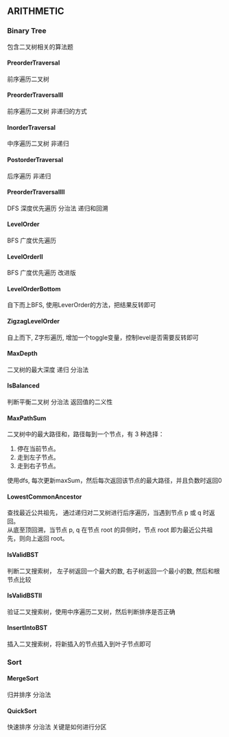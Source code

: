 ## ARITHMETIC

### Binary Tree

包含二叉树相关的算法题

#### PreorderTraversal

前序遍历二叉树

#### PreorderTraversalII 

前序遍历二叉树 非递归的方式

#### InorderTraversal

中序遍历二叉树 非递归

#### PostorderTraversal

后序遍历 非递归

#### PreorderTraversalIII

DFS 深度优先遍历 分治法 递归和回溯

#### LevelOrder

BFS 广度优先遍历

#### LevelOrderII

BFS 广度优先遍历 改进版

#### LevelOrderBottom

自下而上BFS, 使用LeverOrder的方法，把结果反转即可

#### ZigzagLevelOrder

自上而下, Z字形遍历, 增加一个toggle变量，控制level是否需要反转即可

#### MaxDepth

二叉树的最大深度  递归 分治法

#### IsBalanced

判断平衡二叉树 分治法 返回值的二义性

#### MaxPathSum

二叉树中的最大路径和，路径每到一个节点，有 3 种选择：
1. 停在当前节点。
2. 走到左子节点。
3. 走到右子节点。  

使用dfs, 每次更新maxSum，然后每次返回该节点的最大路径，并且负数时返回0

#### LowestCommonAncestor

查找最近公共祖先， 通过递归对二叉树进行后序遍历，当遇到节点 p 或 q 时返回。  
从底至顶回溯，当节点 p, q 在节点 root 的异侧时，节点 root 即为最近公共祖先，则向上返回 root。

#### IsValidBST

判断二叉搜索树， 左子树返回一个最大的数, 右子树返回一个最小的数, 然后和根节点比较

#### IsValidBSTII 

验证二叉搜索树，使用中序遍历二叉树，然后判断排序是否正确

#### InsertIntoBST 

插入二叉搜索树，将新插入的节点插入到叶子节点即可

### Sort

#### MergeSort

归并排序 分治法

#### QuickSort

快速排序 分治法
关键是如何进行分区